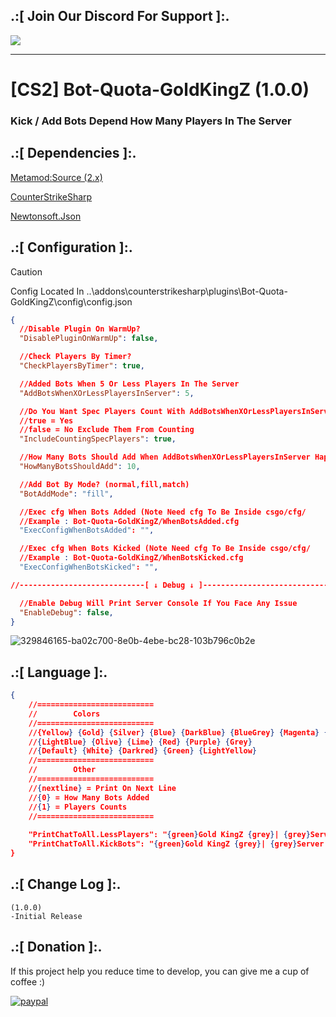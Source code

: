 ## .:[ Join Our Discord For Support ]:.
<a href="https://discord.com/invite/U7AuQhu"><img src="https://discord.com/api/guilds/651838917687115806/widget.png?style=banner2"></a>

***
# [CS2] Bot-Quota-GoldKingZ (1.0.0)

### Kick / Add Bots Depend How Many Players In The Server


## .:[ Dependencies ]:.
[Metamod:Source (2.x)](https://www.sourcemm.net/downloads.php/?branch=master)

[CounterStrikeSharp](https://github.com/roflmuffin/CounterStrikeSharp/releases)

[Newtonsoft.Json](https://www.nuget.org/packages/Newtonsoft.Json)



## .:[ Configuration ]:.

> [!CAUTION]
> Config Located In ..\addons\counterstrikesharp\plugins\Bot-Quota-GoldKingZ\config\config.json                                           
>

```json
{
  //Disable Plugin On WarmUp?
  "DisablePluginOnWarmUp": false,

  //Check Players By Timer?
  "CheckPlayersByTimer": true,

  //Added Bots When 5 Or Less Players In The Server
  "AddBotsWhenXOrLessPlayersInServer": 5,

  //Do You Want Spec Players Count With AddBotsWhenXOrLessPlayersInServer?
  //true = Yes
  //false = No Exclude Them From Counting
  "IncludeCountingSpecPlayers": true,

  //How Many Bots Should Add When AddBotsWhenXOrLessPlayersInServer Happens
  "HowManyBotsShouldAdd": 10,

  //Add Bot By Mode? (normal,fill,match)
  "BotAddMode": "fill",

  //Exec cfg When Bots Added (Note Need cfg To Be Inside csgo/cfg/
  //Example : Bot-Quota-GoldKingZ/WhenBotsAdded.cfg 
  "ExecConfigWhenBotsAdded": "",

  //Exec cfg When Bots Kicked (Note Need cfg To Be Inside csgo/cfg/
  //Example : Bot-Quota-GoldKingZ/WhenBotsKicked.cfg 
  "ExecConfigWhenBotsKicked": "",

//----------------------------[ ↓ Debug ↓ ]----------------------------

  //Enable Debug Will Print Server Console If You Face Any Issue
  "EnableDebug": false,
}
```

![329846165-ba02c700-8e0b-4ebe-bc28-103b796c0b2e](https://github.com/oqyh/cs2-Game-Manager/assets/48490385/3df7caa9-34a7-47da-94aa-8d682f59e85d)


## .:[ Language ]:.
```json
{
	//==========================
	//        Colors
	//==========================
	//{Yellow} {Gold} {Silver} {Blue} {DarkBlue} {BlueGrey} {Magenta} {LightRed}
	//{LightBlue} {Olive} {Lime} {Red} {Purple} {Grey}
	//{Default} {White} {Darkred} {Green} {LightYellow}
	//==========================
	//        Other
	//==========================
	//{nextline} = Print On Next Line
	//{0} = How Many Bots Added
	//{1} = Players Counts
	//==========================
	
    "PrintChatToAll.LessPlayers": "{green}Gold KingZ {grey}| {grey}Server Has Less Players {lime}Adding {0} Bots",
    "PrintChatToAll.KickBots": "{green}Gold KingZ {grey}| {grey}Server Has More Players {darkred}Kicking All Bots"
}
```


## .:[ Change Log ]:.
```
(1.0.0)
-Initial Release
```

## .:[ Donation ]:.

If this project help you reduce time to develop, you can give me a cup of coffee :)

[![paypal](https://www.paypalobjects.com/en_US/i/btn/btn_donateCC_LG.gif)](https://paypal.me/oQYh)
